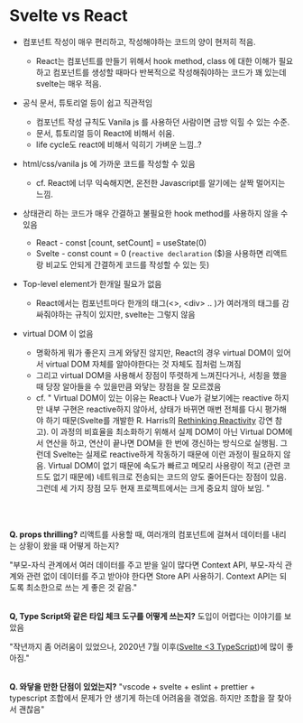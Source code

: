 # Svelte vs React

- 컴포넌트 작성이 매우 편리하고, 작성해야하는 코드의 양이 현저히 적음.
  - React는 컴포넌트를 만들기 위해서 hook method, class 에 대한 이해가 필요하고 컴포넌트를 생성할 때마다 반복적으로 작성해줘야하는 코드가 꽤 있는데 svelte는 매우 적음.
- 공식 문서, 튜토리얼 등이 쉽고 직관적임
  - 컴포넌트 작성 규칙도 Vanila js 를 사용하던 사람이면 금방 익힐 수 있는 수준.
  - 문서, 튜토리얼 등이 React에 비해서 쉬움. 
  - life cycle도 react에 비해서 익히기 가벼운 느낌..? 

- html/css/vanila js 에 가까운 코드를 작성할 수 있음
  - cf. React에 너무 익숙해지면, 온전한 Javascript를 알기에는 살짝 멀어지는 느낌.
- 상태관리 하는 코드가 매우 간결하고 불필요한 hook method를 사용하지 않을 수 있음
  - React - const [count, setCount] = useState(0)
  - Svelte - const count = 0 (`reactive declaration` ($)을 사용하면 리액트랑 비교도 안되게 간결하게 코드를 작성할 수 있는 듯)
- Top-level element가 한개일 필요가 없음
  - React에서는 컴포넌트마다 한개의 태그(<>, \<div\> .. )가 여러개의 태그를 감싸줘야하는 규칙이 있지만, svelte는 그렇지 않음

- virtual DOM 이 없음
  - 명확하게 뭐가 좋은지 크게 와닿진 않지만, React의 경우 virtual DOM이 있어서 virtual DOM 자체를 알아야한다는 것 자체도 짐처럼 느껴짐
  - 그리고 virtual DOM을 사용해서 장점이 뚜렷하게 느껴진다거나, 서칭을 했을 때 당장 알아들을 수 있을만큼 와닿는 장점을 잘 모르겠음 
  - cf. 
    " Virtual DOM이 있는 이유는 React나 Vue가 겉보기에는 reactive 하지만 내부 구현은 reactive하지 않아서, 상태가 바뀌면 매번 전체를 다시 평가해야 하기 때문(Svelte를 개발한 R. Harris의 [Rethinking Reactivity](https://www.youtube.com/watch?v=gJ2P6hGwcgo) 강연 참고). 이 과정의 비효율을 최소화하기 위해서 실제 DOM이 아닌 Virtual DOM에서 연산을 하고, 연산이 끝나면 DOM을 한 번에 갱신하는 방식으로 실행됨. 그런데 Svelte는 실제로 reactive하게 작동하기 때문에 이런 과정이 필요하지 않음. Virtual DOM이 없기 때문에 속도가 빠르고 메모리 사용량이 적고 (관련 코드도 없기 때문에) 네트워크로 전송되는 코드의 양도 줄어든다는 장점이 있음. 그런데 세 가지 장점 모두 현재 프로젝트에서는 크게 중요치 않아 보임. "
<br/>
<br/>

**Q. props thrilling?**
리액트를 사용할 때, 여러개의 컴포넌트에 걸쳐서 데이터를 내리는 상황이 왔을 때 어떻게 하는지? 

"부모-자식 관계에서 여러 데이터를 주고 받을 일이 많다면 Context API, 부모-자식 관계와 관련 없이 데이터를 주고 받아야 한다면 Store API 사용하기. Context API는 되도록 최소한으로 쓰는 게 좋은 것 같음."
<br/>
<br/>

**Q, Type Script와 같은 타입 체크 도구를 어떻게 쓰는지?**
도입이 어렵다는 이야기를 보았음

"작년까지 좀 어려움이 있었으나, 2020년 7월 이후([Svelte <3 TypeScript](https://svelte.dev/blog/svelte-and-typescript))에 많이 좋아짐." 
<br/>
<br/>

**Q. 와닿을 만한 단점이 있었는지?**
"vscode + svelte + eslint + prettier + typescript 조합에서 문제가 안 생기게 하는데 어려움을 겪었음. 하지만 조합을 잘 찾아서 괜찮음"



